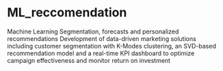 # ML_reccomendation
Machine Learning Segmentation, forecasts and personalized recommendations
Development of data-driven marketing solutions including customer segmentation with K-Modes clustering, an SVD-based recommendation model and a real-time KPI dashboard to optimize campaign effectiveness and monitor return on investment
